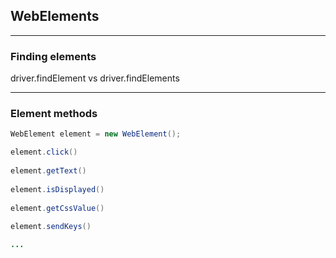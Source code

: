 ## WebElements

---

### Finding elements

driver.findElement vs driver.findElements

---

### Element methods

````java
WebElement element = new WebElement();

element.click()
        
element.getText()
        
element.isDisplayed()
        
element.getCssValue()
        
element.sendKeys()

...
````


